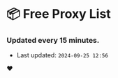 # :package: Free Proxy List
### Updated every 15 minutes.

- Last updated: `2024-09-25 12:56`

:heart:
